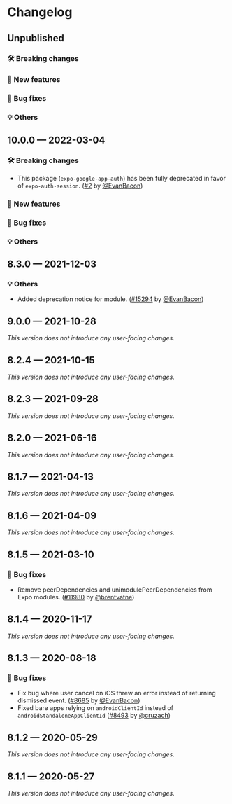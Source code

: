 # Changelog

## Unpublished

### 🛠 Breaking changes

### 🎉 New features

### 🐛 Bug fixes

### 💡 Others

## 10.0.0 — 2022-03-04

### 🛠 Breaking changes

- This package (`expo-google-app-auth`) has been fully deprecated in favor of `expo-auth-session`. ([#2](https://github.com/expo/expo-google-app-auth/pull/2) by [@EvanBacon](https://github.com/EvanBacon))

### 🎉 New features

### 🐛 Bug fixes

### 💡 Others

## 8.3.0 — 2021-12-03

### 💡 Others

- Added deprecation notice for module. ([#15294](https://github.com/expo/expo/pull/15294) by [@EvanBacon](https://github.com/EvanBacon))

## 9.0.0 — 2021-10-28

_This version does not introduce any user-facing changes._

## 8.2.4 — 2021-10-15

_This version does not introduce any user-facing changes._

## 8.2.3 — 2021-09-28

_This version does not introduce any user-facing changes._

## 8.2.0 — 2021-06-16

_This version does not introduce any user-facing changes._

## 8.1.7 — 2021-04-13

_This version does not introduce any user-facing changes._

## 8.1.6 — 2021-04-09

_This version does not introduce any user-facing changes._

## 8.1.5 — 2021-03-10

### 🐛 Bug fixes

- Remove peerDependencies and unimodulePeerDependencies from Expo modules. ([#11980](https://github.com/expo/expo/pull/11980) by [@brentvatne](https://github.com/brentvatne))

## 8.1.4 — 2020-11-17

_This version does not introduce any user-facing changes._

## 8.1.3 — 2020-08-18

### 🐛 Bug fixes

- Fix bug where user cancel on iOS threw an error instead of returning dismissed event. ([#8685](https://github.com/expo/expo/pull/8685) by [@EvanBacon](https://github.com/EvanBacon))
- Fixed bare apps relying on `androidClientId` instead of `androidStandaloneAppClientId` ([#8493](https://github.com/expo/expo/pull/8493) by [@cruzach](https://github.com/cruzach))

## 8.1.2 — 2020-05-29

_This version does not introduce any user-facing changes._

## 8.1.1 — 2020-05-27

_This version does not introduce any user-facing changes._
